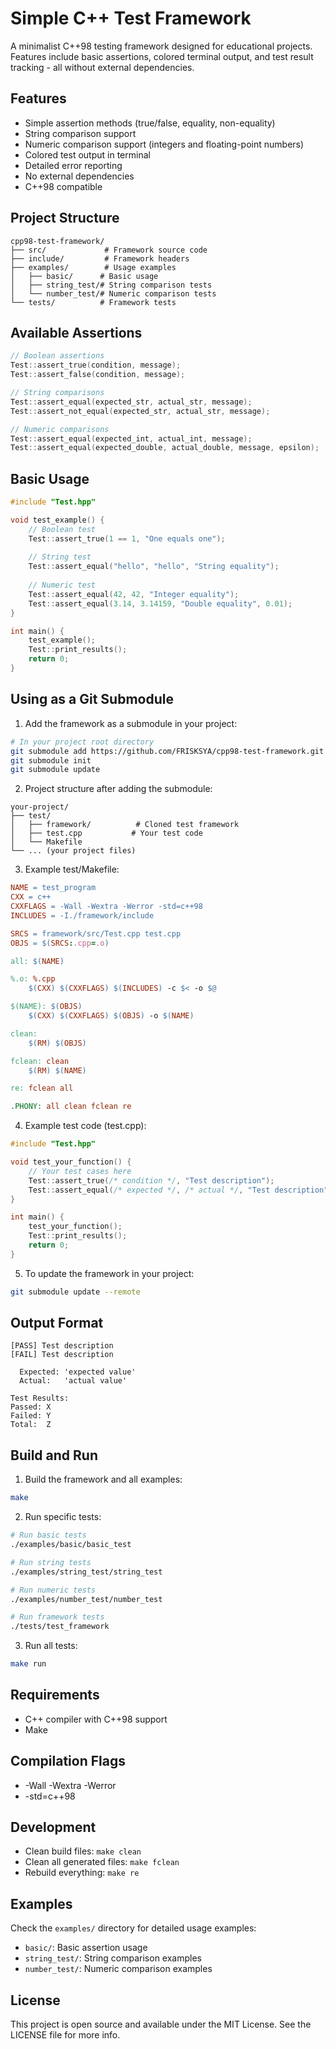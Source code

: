# Simple C++ Test Framework

A minimalist C++98 testing framework designed for educational projects. Features include basic assertions, colored terminal output, and test result tracking - all without external dependencies.

## Features
- Simple assertion methods (true/false, equality, non-equality)
- String comparison support
- Numeric comparison support (integers and floating-point numbers)
- Colored test output in terminal
- Detailed error reporting
- No external dependencies
- C++98 compatible


## Project Structure
```
cpp98-test-framework/
├── src/             # Framework source code
├── include/         # Framework headers
├── examples/        # Usage examples
│   ├── basic/      # Basic usage
│   ├── string_test/# String comparison tests
│   └── number_test/# Numeric comparison tests
└── tests/          # Framework tests
```

## Available Assertions
```cpp
// Boolean assertions
Test::assert_true(condition, message);
Test::assert_false(condition, message);

// String comparisons
Test::assert_equal(expected_str, actual_str, message);
Test::assert_not_equal(expected_str, actual_str, message);

// Numeric comparisons
Test::assert_equal(expected_int, actual_int, message);
Test::assert_equal(expected_double, actual_double, message, epsilon);
```

## Basic Usage
```cpp
#include "Test.hpp"

void test_example() {
    // Boolean test
    Test::assert_true(1 == 1, "One equals one");
    
    // String test
    Test::assert_equal("hello", "hello", "String equality");
    
    // Numeric test
    Test::assert_equal(42, 42, "Integer equality");
    Test::assert_equal(3.14, 3.14159, "Double equality", 0.01);
}

int main() {
    test_example();
    Test::print_results();
    return 0;
}
```
## Using as a Git Submodule

1. Add the framework as a submodule in your project:
```bash
# In your project root directory
git submodule add https://github.com/FRISKSYA/cpp98-test-framework.git test/framework
git submodule init
git submodule update
```

2. Project structure after adding the submodule:
```
your-project/
├── test/
│   ├── framework/          # Cloned test framework
│   ├── test.cpp           # Your test code
│   └── Makefile
└── ... (your project files)
```

3. Example test/Makefile:
```makefile
NAME = test_program
CXX = c++
CXXFLAGS = -Wall -Wextra -Werror -std=c++98
INCLUDES = -I./framework/include

SRCS = framework/src/Test.cpp test.cpp
OBJS = $(SRCS:.cpp=.o)

all: $(NAME)

%.o: %.cpp
	$(CXX) $(CXXFLAGS) $(INCLUDES) -c $< -o $@

$(NAME): $(OBJS)
	$(CXX) $(CXXFLAGS) $(OBJS) -o $(NAME)

clean:
	$(RM) $(OBJS)

fclean: clean
	$(RM) $(NAME)

re: fclean all

.PHONY: all clean fclean re
```

4. Example test code (test.cpp):
```cpp
#include "Test.hpp"

void test_your_function() {
    // Your test cases here
    Test::assert_true(/* condition */, "Test description");
    Test::assert_equal(/* expected */, /* actual */, "Test description");
}

int main() {
    test_your_function();
    Test::print_results();
    return 0;
}
```

5. To update the framework in your project:
```bash
git submodule update --remote
```

## Output Format
```
[PASS] Test description
[FAIL] Test description

  Expected: 'expected value'
  Actual:   'actual value'

Test Results:
Passed: X
Failed: Y
Total:  Z
```

## Build and Run

1. Build the framework and all examples:
```bash
make
```

2. Run specific tests:
```bash
# Run basic tests
./examples/basic/basic_test

# Run string tests
./examples/string_test/string_test

# Run numeric tests
./examples/number_test/number_test

# Run framework tests
./tests/test_framework
```

3. Run all tests:
```bash
make run
```

## Requirements
- C++ compiler with C++98 support
- Make

## Compilation Flags
- -Wall -Wextra -Werror
- -std=c++98

## Development
- Clean build files: `make clean`
- Clean all generated files: `make fclean`
- Rebuild everything: `make re`

## Examples
Check the `examples/` directory for detailed usage examples:
- `basic/`: Basic assertion usage
- `string_test/`: String comparison examples
- `number_test/`: Numeric comparison examples

## License
This project is open source and available under the MIT License. See the LICENSE file for more info.
